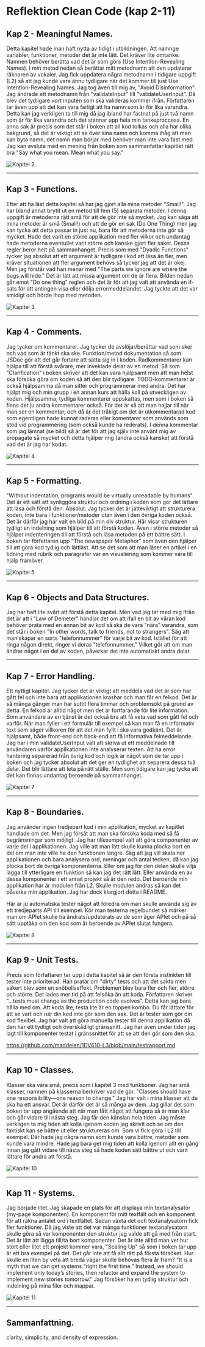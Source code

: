 # Reflektion Clean Code (kap 2-11)

## Kap 2 - Meaningful Names.
Detta kapitel hade man haft nytta av tidigt i utbildningen. Att namnge variabler, funktioner, metoder det är inte lätt. Det kräver lite omtanke. Namnen behöver berätta vad det är som görs (Use Intention-Revealing Names). I min metod nedan så berättar mitt metodnamn att den updaterar räknaren av vokaler. Jag fick uppdatera några metodnamn i tidigare uppgift (L2) så att jag kunde vara ännu tydligare när det kommer till just Use Intention-Revealing Names. Jag tog även till mig av, "Avoid Disinformation". Jag ändrade ett metodnamn från "validateInput" till "validateUserInput". Då blev det tydligare <i>vart</i> inputen som ska valideras kommer ifrån. Författaren tar även upp att det kan vara farligt att ha namn som är för lika varandra. Detta kan jag verkligen ta till mig då jag ibland har fastnat på just två namn som är för lika varandra och det stannar upp hela min tankeproccess. En anna sak är precis som det står i boken att all kod tolkas och alla har olika bakgrund, så det är viktigt att se över sina namn och komma ihåg att man kan byta namn, det namn man börjar med behöver man inte vara fast med. Jag kan avsluta med en mening från boken som sammanfattar kapitlet rätt bra "Say what you mean. Mean what you say."

![Kapitel 2](/src/images/kapitel2.png)

<hr>

## Kap 3 - Functions.
Efter att ha läst detta kapitel så har jag gjort alla mina metoder "Small!". Jag har bland annat brytit ut en metod till fem (5) separata metoder. I denna uppgift är metoderna rätt små för att de gör inte så mycket. Jag kan säga att mina metoder är små (Small!) och att de gör en sak (Do One Thing) men jag kan tycka att detta passar in just nu, bara för att metoderna inte gör så mycket. Hade det varit en större applikation med fler vilkor och undantag hade metoderna eventullet varit större och kanske gjort fler saker. Dessa regler beror helt på sammanhanget. Precis som med "Dyadic Functions" tycker jag absolut att ett argument är tydligare i kod att läsa än fler, men kräver situationen att fler argument behövs så tycker jag att det är okej. Men jag förstår vad han menar med "The parts we ignore are where the bugs will hide." Det är lätt att missa argument om de är flera. Bilden nedan går emot "Do one thing" reglen och det är för att jag valt att använda en if-sats för att antingen visa eller dölja errormeddelandet. Jag tyckte att det var smidigt och hörde ihop med metoden.

![Kapitel 3](/src/images/kapitel3.png)

<hr>

## Kap 4 - Comments.
Jag tycker om kommentarer. Jag tycker de avslöjar/berättar vad som sker och vad som är tänkt ska ske. Funktion/metod dokumentation så som JSDoc gör att det går fortare att sätta sig in i koden. Radkommentarer kan hjälpa till att förstå svårare, mer inveklade delar av en metod. Så som "Clarification" i boken skriver att det kan vara hjälpsamt men att man helst ska försöka göra om koden så att den blir tydligare. TODO-kommentarer är också hjälpsamma då man sitter och programmerar med andra. Det har hjälpt mig och min grupp i en annan kurs att hålla koll på utveckligen av koden. Hjälpsamma, tydliga kommentarer uppskattas, men som i boken så finns det ju andra kommentarer också. För det är så att man hajjar till när man ser en kommentar, och då är det tråkigt om det är utkommentarad kod som egentligen hade kunnat raderas eller komentarer som används som stöd vid programmering (som också kunde ha rederats). I denna kommentar som jag lämnat (se bild) så är det för att jag själv inte använt mig av propagate så mycket och detta hjälper mig (andra också kanske) att förstå vad det är jag har kodat.

![Kapitel 4](/src/images/kapitel4.png)

<hr>

## Kap 5 - Formatting.
"Without indentation, programs would be virtually unreadable by humans". Det är ett sätt att synliggöra struktur och ordning i koden som gör det lättare att läsa och förstå den. Absolut. Jag tycker det är jätteviktigt att strukturera koden, inte bara i funktioner/metoder utan även i den övriga koden också. Det är därför jag har valt en bild på min div struktur. Här visar strukturen tydligt en indelning som hjälper till att förstå koden. Även i större metoder så hjälper indenteringen till att förstå och läsa metoden på ett bättre sätt. I boken tar författaren upp "The newspaper Metaphor" som även den hjälper till att göra kod tydlig och lättläst. Att se det som att man läser en artikel i en tidning med rubrik och paragrafer var en visualiering som kommer vara till hjälp framöver. 

![Kapitel 5](/src/images/kapitel5.png)

<hr>

## Kap 6 - Objects and Data Structures.
Jag har haft lite svårt att förstå detta kapitel. Men vad jag tar med mig ifrån det är att i "Law of Demeter" handlar det om att ifall en bit av våran kod behöver prata med en annan bit av kod så ska de vara "nära" varandra, som det står i boken "In other words, talk to friends, not to strangers". Säg att man skapar en sorts "telefonnummer" för varje bit av kod. Istället för att ringa någon direkt, ringer vi deras "telefonnummer." Vilket gör att om man ändrar något i en del av koden, påverkar det inte automatiskt andra delar.

<hr>

## Kap 7 - Error Handling.
Ett nyttigt kapitel. Jag tycker det är viktigt att meddela vad det är som har gått fel och inte bara att applikationen krashar och man får en felkod. Det är så många gånger man har suttit flera timmar och problemsökt på grund av detta. En felkod är alltid något men det är fortfarande för lite information. Som användare av en tjänst är det också bra att få veta vad som gått fel och varför. När man fyller i ett formulär till exempel så kan man få en informativ text som säger villkoren för att det man fyllt i ska vara godkänt. Det är hjälpsamt, både front-end och back-end att få informativa felmeddelande. Jag har i min validateUserInput valt att skriva ut ett meddelnade till användaren varför applikationen inte analyserar texten. Att ha error hantering separerad från övrig kod och logik är något som de tar upp i boken och jag tycker absolut att det ger en tydlighet att separera dessa två delar. Det blir lättare att leta på rätt ställe. Men som tidigare kan jag tycka att det kan finnas undantag beroende på sammanhanget.  

![Kapitel 7](/src/images/kapitel3.png)

<hr>

## Kap 8 - Boundaries.
Jag använder ingen tredjepart kod i min applikation, mycket av kapitlet handlade om det. Men jag försåt att man ska försöka koda med så få begränsningar som möjligt. Jag har tillexempel valt att göra componenter av varje del i applikationen. Jag ville att man lätt skulle kunna plocka bort en del om man inte ville ha den funktionen längre. Säg att jag vill skala ner applikationen och bara analysera ord, meningar och antal tecken, då kan jag plocka bort de övriga komponenterna. Eller om jag för den delen skulle vilja lägga till ytterligare en funktion så kan jag det rätt lätt. Eller använda en av dessa komponenter i ett annat projekt så är den redo. Det beroende min applikation har är modulen från L2. Skulle modulen ändras så kan det påverka min applikation. Jag har dock klargjort detta i README.

Här är ju automatiska tester något att föredra om man skulle använda sig av ett tredjeparts API till exempel. Kör man testerna regelbundet så märker man om APIet skulle ha ändrats/updaterats av de som äger APIet och på så sätt upptäka om den kod som är beroende av APIet slutat fungera.

![Kapitel 8](/src/images/kapitel8.png)

<hr>

## Kap 9 - Unit Tests.
Precis som författaren tar upp i detta kapitel så är den första instinkten till tester inte prioriterad. Han pratar om "dirty" tests och att det sakta men säkert blev som en snöbollseffekt. Problemen blev bara fler och fler, större och större. Det lades mer tid på att felsöka än att koda. 
Författaren skriver "...tests must change as the production code evolves". Detta kan jag bara hålla med om. Att koda lite, testa lite är en toppen kombo. Du får lättare för att se vart och när din kod inte gör som den sak. Det är tester som gör din kod flexibel. Jag har valt att göra manuella tester till denna applikation då den har ett tydligt och överskådligt gränssnitt. Jag har även under tiden jag lagt till komponenter testat i gränssnittet för att se att den gör som den ska. 

https://github.com/maddelen/1DV610-L3/blob/main/testrapport.md

<hr>

## Kap 10 - Classes.
Klasser ska vara små, precis som i kapitel 3 med funktioner. Jag har små klasser, namnen på klasserna berkriver vad de gör. "Classes should have one responsibility—one reason to change." Jag har valt i mina klasser att de ska ha ett ansvar. Det är därför det är så många av dem. Jag gillar det som boken tar upp angående att när man fått något att fungera så är man klar och går vidare till nästa steg. Jag får den känslan hela tiden. Jag måste verkligen ta mig tiden att kolla igenom koden jag skrivit och se om den faktiskt kan se bättre ut eller struktureras om. Som vi fick göra i L2 till exempel. Där hade jag några namn som kunde vara bättre, metoder som kunde vara mindre. Hade jag bara get mig tiden att kolla igenom allt en gång innan jag gått vidare till nästa steg så hade koden sätt bättre ut och varit lättare för andra att förstå.

![Kapitel 10](/src/images/kapitel10.png)

<hr>

## Kap 11 - Systems.
Jag började litet. Jag skapade en plats för att displaya min textanalysator (my-page komponenten). En komponent för mitt textfält och en komponent för att räkna antalet ord i textfältet. Sedan växta det och textanalysatorn fick fler funktioner. Då jag viste att det var många funktioner textanalysatorn skulle göra så var komponenter den struktur jag valde att gå med från start. Det är lätt att lägga till/ta bort komponenter. Det är inte alltid man vet hur stort eller litet ett projekt kommer vara, "Scaling Up" så som i boken tar upp är ett bra exempel på det. Det går inte att få allt rätt på första försöket. Hur skulle en liten by veta att breda vägar skulle behövas flera år fram? "It is a myth that we can get systems “right the first time.” Instead, we should implement only today’s stories, then refactor and expand the system to implement new stories tomorrow." Jag försöker ha en tydlig struktur och indelning på mina filer och mappar.


![Kapitel 11](/src/images/kapitel11.png)

<hr>

## Sammanfattning.
clarity, simplicity, and density of expression.